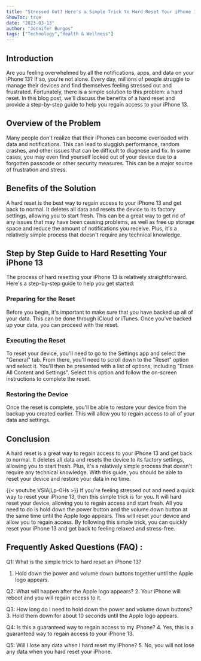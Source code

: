 ```yaml
---
title: "Stressed Out? Here's a Simple Trick to Hard Reset Your iPhone 13 and Regain Access!"
ShowToc: true 
date: "2023-03-13"
author: "Jennifer Burgos" 
tags: ["Technology","Health & Wellness"]
---
```

## Introduction 

Are you feeling overwhelmed by all the notifications, apps, and data on your iPhone 13? If so, you're not alone. Every day, millions of people struggle to manage their devices and find themselves feeling stressed out and frustrated. Fortunately, there is a simple solution to this problem: a hard reset. In this blog post, we'll discuss the benefits of a hard reset and provide a step-by-step guide to help you regain access to your iPhone 13.

## Overview of the Problem

Many people don't realize that their iPhones can become overloaded with data and notifications. This can lead to sluggish performance, random crashes, and other issues that can be difficult to diagnose and fix. In some cases, you may even find yourself locked out of your device due to a forgotten passcode or other security measures. This can be a major source of frustration and stress.

## Benefits of the Solution

A hard reset is the best way to regain access to your iPhone 13 and get back to normal. It deletes all data and resets the device to its factory settings, allowing you to start fresh. This can be a great way to get rid of any issues that may have been causing problems, as well as free up storage space and reduce the amount of notifications you receive. Plus, it's a relatively simple process that doesn't require any technical knowledge.

## Step by Step Guide to Hard Resetting Your iPhone 13

The process of hard resetting your iPhone 13 is relatively straightforward. Here's a step-by-step guide to help you get started:

### Preparing for the Reset

Before you begin, it's important to make sure that you have backed up all of your data. This can be done through iCloud or iTunes. Once you've backed up your data, you can proceed with the reset.

### Executing the Reset

To reset your device, you'll need to go to the Settings app and select the "General" tab. From there, you'll need to scroll down to the "Reset" option and select it. You'll then be presented with a list of options, including "Erase All Content and Settings". Select this option and follow the on-screen instructions to complete the reset.

### Restoring the Device

Once the reset is complete, you'll be able to restore your device from the backup you created earlier. This will allow you to regain access to all of your data and settings.

## Conclusion

A hard reset is a great way to regain access to your iPhone 13 and get back to normal. It deletes all data and resets the device to its factory settings, allowing you to start fresh. Plus, it's a relatively simple process that doesn't require any technical knowledge. With this guide, you should be able to reset your device and restore your data in no time.

{{< youtube VSIAjLp-0Hs >}} 
If you're feeling stressed out and need a quick way to reset your iPhone 13, then this simple trick is for you. It will hard reset your device, allowing you to regain access and start fresh. All you need to do is hold down the power button and the volume down button at the same time until the Apple logo appears. This will reset your device and allow you to regain access. By following this simple trick, you can quickly reset your iPhone 13 and get back to feeling relaxed and stress-free.

## Frequently Asked Questions (FAQ) :
Q1: What is the simple trick to hard reset an iPhone 13?
1. Hold down the power and volume down buttons together until the Apple logo appears.

Q2: What will happen after the Apple logo appears?
2. Your iPhone will reboot and you will regain access to it.

Q3: How long do I need to hold down the power and volume down buttons?
3. Hold them down for about 10 seconds until the Apple logo appears.

Q4: Is this a guaranteed way to regain access to my iPhone?
4. Yes, this is a guaranteed way to regain access to your iPhone 13.

Q5: Will I lose any data when I hard reset my iPhone?
5. No, you will not lose any data when you hard reset your iPhone.



